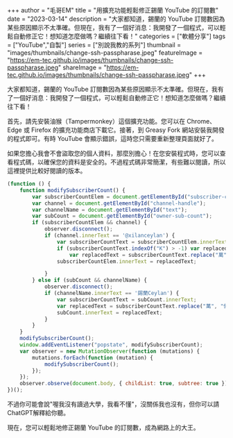 +++
author = "毛哥EM"
title = "用擴充功能輕鬆修正錫蘭 YouTube 的訂閱數"
date = "2023-03-14"
description = "大家都知道，錫蘭的 YouTube 訂閱數因為某些原因顯示不太準確。但現在，我有了一個好消息：我開發了一個程式，可以輕鬆自動修正它！想知道怎麼做嗎？繼續往下看！"
categories = ["軟體分享"]
tags = ["YouTube","自製"]
series = ["別說我教的系列"]
thumbnail = "images/thumbnails/change-ssh-passpharase.jpeg"
featureImage = "https://em-tec.github.io/images/thumbnails/change-ssh-passpharase.jpeg"
shareImage = "https://em-tec.github.io/images/thumbnails/change-ssh-passpharase.jpeg"
+++

大家都知道，錫蘭的 YouTube 訂閱數因為某些原因顯示不太準確。但現在，我有了一個好消息：我開發了一個程式，可以輕鬆自動修正它！想知道怎麼做嗎？繼續往下看！

<!--more-->

首先，請先安裝油猴（Tampermonkey）這個擴充功能。您可以在 Chrome、Edge 或 Firefox 的擴充功能商店下載它。接著，到 Greasy Fork 網站安裝我開發的程式即可。有時 YouTube 會顯示錯誤，這時您只需要重新整理頁面就好了。

如果您擔心我會不會盜取您的個人資料，那麼別擔心！在您安裝程式時，您可以查看程式碼，以確保您的資料是安全的。不過程式碼非常簡潔，有些難以閱讀，所以這裡提供比較好閱讀的版本。

```js
(function () {
    function modifySubscriberCount() {
        var subscriberCountElem = document.getElementById("subscriber-count");
        var channel = document.getElementById("channel-handle");
        var channelName = document.getElementById("text");
        var subCount = document.getElementById("owner-sub-count");
        if (subscriberCountElem && channel) {
            observer.disconnect();
            if (channel.innerText == '@xilanceylan') {
                var subscriberCountText = subscriberCountElem.innerText;
                if (subscriberCountText.indexOf("K") > -1) var replacedText = parseInt(subscriberCountText.replace("K", "")) / 10 + "T"; else
                    var replacedText = subscriberCountText.replace("萬", "兆").replace("万", "兆");
                subscriberCountElem.innerText = replacedText;

            }
        } else if (subCount && channelName) {
            observer.disconnect();
            if (channelName.innerText == '錫蘭Ceylan') {
                var subscriberCountText = subCount.innerText;
                var replacedText = subscriberCountText.replace("萬", "億").replace("万", "亿");
                subCount.innerText = replacedText;
            }
        }
    }
    modifySubscriberCount();
    window.addEventListener("popstate", modifySubscriberCount);
    var observer = new MutationObserver(function (mutations) {
        mutations.forEach(function (mutation) {
            modifySubscriberCount();
        });
    });
    observer.observe(document.body, { childList: true, subtree: true });
})();
```

不過你可能會說"喔我沒有讀過大學，我看不懂"，沒關係我也沒有，但你可以請ChatGPT解釋給你聽。

現在，您可以輕鬆地修正錫蘭 YouTube 的訂閱數，成為網路上的大王。